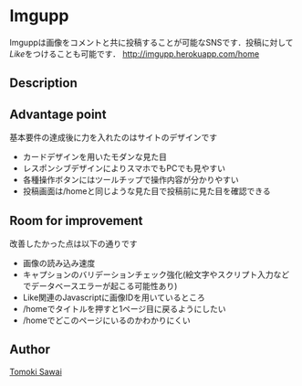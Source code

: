 Imgupp
====

Imguppは画像をコメントと共に投稿することが可能なSNSです．投稿に対して*Like*をつけることも可能です．
http://imgupp.herokuapp.com/home

## Description



## Advantage point

基本要件の達成後に力を入れたのはサイトのデザインです

* カードデザインを用いたモダンな見た目
* レスポンシブデザインによりスマホでもPCでも見やすい
* 各種操作ボタンにはツールチップで操作内容が分かりやすい
* 投稿画面は/homeと同じような見た目で投稿前に見た目を確認できる

## Room for improvement

改善したかった点は以下の通りです

* 画像の読み込み速度
* キャプションのバリデーションチェック強化(絵文字やスクリプト入力などでデータベースエラーが起こる可能性あり)
* Like関連のJavascriptに画像IDを用いているところ
* /homeでタイトルを押すと1ページ目に戻るようにしたい
* /homeでどこのページにいるのかわかりにくい

## Author

[Tomoki Sawai](https://github.com/tmxdev)
